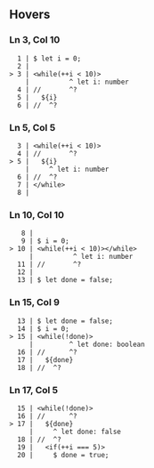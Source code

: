 ## Hovers
### Ln 3, Col 10
```marko
  1 | $ let i = 0;
  2 |
> 3 | <while(++i < 10)>
    |          ^ let i: number
  4 | //       ^?
  5 |   ${i}
  6 | //  ^?
```

### Ln 5, Col 5
```marko
  3 | <while(++i < 10)>
  4 | //       ^?
> 5 |   ${i}
    |     ^ let i: number
  6 | //  ^?
  7 | </while>
  8 |
```

### Ln 10, Col 10
```marko
   8 |
   9 | $ i = 0;
> 10 | <while(++i < 10)></while>
     |          ^ let i: number
  11 | //       ^?
  12 |
  13 | $ let done = false;
```

### Ln 15, Col 9
```marko
  13 | $ let done = false;
  14 | $ i = 0;
> 15 | <while(!done)>
     |         ^ let done: boolean
  16 | //      ^?
  17 |   ${done}
  18 | //  ^?
```

### Ln 17, Col 5
```marko
  15 | <while(!done)>
  16 | //      ^?
> 17 |   ${done}
     |     ^ let done: false
  18 | //  ^?
  19 |   <if(++i === 5)>
  20 |     $ done = true;
```

